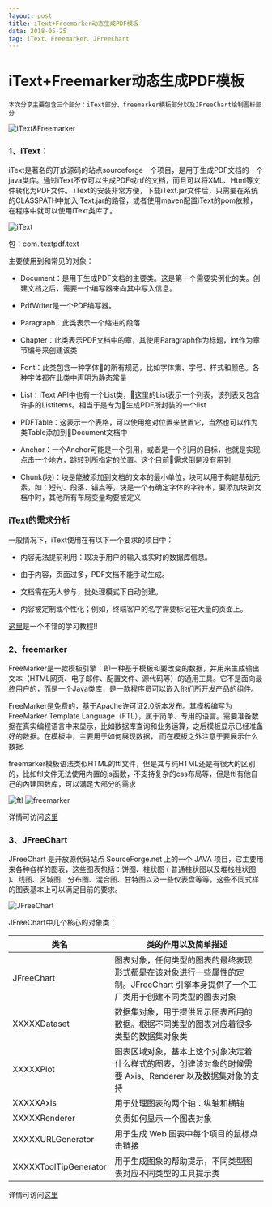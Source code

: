```yaml
---
layout: post
title: iText+Freemarker动态生成PDF模板
data: 2018-05-25
tag: iText、Freemarker、JFreeChart
---
```


# iText+Freemarker动态生成PDF模板

    本次分享主要包含三个部分：iText部分、freemarker模板部分以及JFreeChart绘制图标部分
    
![iText&Freemarker](/images/posts/iText+Freemarker+JFreeChart/iText+Freemarker.jpg)

### 1、iText：

iText是著名的开放源码的站点sourceforge一个项目，是用于生成PDF文档的一个java类库。通过iText不仅可以生成PDF或rtf的文档，而且可以将XML、Html等文件转化为PDF文件。 iText的安装非常方便，下载iText.jar文件后，只需要在系统的CLASSPATH中加入iText.jar的路径，或者使用maven配置iText的pom依赖，在程序中就可以使用iText类库了。

![iText](/images/posts/iText+Freemarker+JFreeChart/iText.jpg)

包：com.itextpdf.text

主要使用到和常见的对象：

* Document：是用于生成PDF文档的主要类。这是第一个需要实例化的类。创建文档之后，需要一个编写器来向其中写入信息。

* PdfWriter是一个PDF编写器。

* Paragraph：此类表示一个缩进的段落

* Chapter：此类表示PDF文档中的章，其使用Paragraph作为标题，int作为章节编号来创建该类

* Font：此类包含一种字体的所有规范，比如字体集、字号、样式和颜色。各种字体都在此类中声明为静态常量

* List：iText API中也有一个List类，这里的List表示一个列表，该列表又包含许多的ListItems。相当于是专为生成PDF所封装的一个list

* PDFTable：这表示一个表格，可以使用绝对位置来放置它，当然也可以作为类Table添加到Document文档中

* Anchor：一个Anchor可能是一个引用，或者是一个引用的目标，也就是实现点击一个地方，跳转到所指定的位置。这个目前需求倒是没有用到

* Chunk(块)：块是能被添加到文档的文本的最小单位，块可以用于构建基础元素，如：短句、段落、锚点等，块是一个有确定字体的字符串，要添加块到文档中时，其他所有布局变量均要被定义

### iText的需求分析

一般情况下，iText使用在有以下一个要求的项目中：

* 内容无法提前利用：取决于用户的输入或实时的数据库信息。

* 由于内容，页面过多，PDF文档不能手动生成。

* 文档需在无人参与，批处理模式下自动创建。

* 内容被定制或个性化；例如，终端客户的名字需要标记在大量的页面上。

[这里](http://rensanning.iteye.com/blog/1538689)是一个不错的学习教程!!

### 2、freemarker

FreeMarker是一款模板引擎：即一种基于模板和要改变的数据，并用来生成输出文本（HTML网页、电子邮件、配置文件、源代码等）的通用工具。它不是面向最终用户的，而是一个Java类库，是一款程序员可以嵌入他们所开发产品的组件。

FreeMarker是免费的，基于Apache许可证2.0版本发布。其模板编写为FreeMarker Template Language（FTL），属于简单、专用的语言。需要准备数据在真实编程语言中来显示，比如数据库查询和业务运算，之后模板显示已经准备好的数据。在模板中，主要用于如何展现数据，	而在模板之外注意于要展示什么数据.

freemarker模板语法类似HTML的ftl文件，但是其与纯HTML还是有很大的区别的，比如ftl文件无法使用内置的js函数，不支持复杂的css布局等，但是ftl有他自己的內建函数库，可以满足大部分的需求

![ftl](/images/posts/iText+Freemarker+JFreeChart/ftl.jpg)
![freemarker](/images/posts/iText+Freemarker+JFreeChart/freemarker.png)

详情可访问[这里](http://www.kerneler.com/freemarker2.3.23/ref_builtins_string.html)

### 3、JFreeChart

JFreeChart 是开放源代码站点 SourceForge.net 上的一个 JAVA 项目，它主要用来各种各样的图表，这些图表包括：饼图、柱状图 ( 普通柱状图以及堆栈柱状图 )、线图、区域图、分布图、混合图、甘特图以及一些仪表盘等等。这些不同式样的图表基本上可以满足目前的要求。

![JFreeChart](/images/posts/iText+Freemarker+JFreeChart/JFreeChart.png)

JFreeChart中几个核心的对象类：

| 类名 | 类的作用以及简单描述 |
| -- | -- |
| JFreeChart | 图表对象，任何类型的图表的最终表现形式都是在该对象进行一些属性的定制。JFreeChart 引擎本身提供了一个工厂类用于创建不同类型的图表对象 |
| XXXXXDataset | 数据集对象，用于提供显示图表所用的数据。根据不同类型的图表对应着很多类型的数据集对象类 |
| XXXXXPlot | 图表区域对象，基本上这个对象决定着什么样式的图表，创建该对象的时候需要 Axis、Renderer 以及数据集对象的支持 |
| XXXXXAxis | 用于处理图表的两个轴：纵轴和横轴 |
| XXXXXRenderer | 负责如何显示一个图表对象 |
| XXXXXURLGenerator | 用于生成 Web 图表中每个项目的鼠标点击链接 |
| XXXXXToolTipGenerator | 用于生成图象的帮助提示，不同类型图表对应不同类型的工具提示类 |

详情可访问[这里](https://www.ibm.com/developerworks/cn/java/l-jfreechart/index.html)